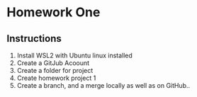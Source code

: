 # Homework One
## Instructions
1. Install WSL2 with Ubuntu linux installed
2. Create a GitJub Acoount
3. Create a folder for project
4. Create homework project 1
5. Create a branch, and a merge locally as well as on GitHub..
